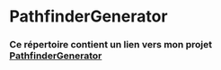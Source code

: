 # PathfinderGenerator
### Ce répertoire contient un lien vers mon projet [PathfinderGenerator](https://github.com/WolvesWithSword/PathfinderGenerator)
